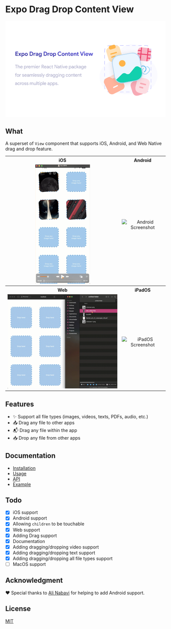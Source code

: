 # Expo Drag Drop Content View

![Untitled Project-2](apps/docs/static/img/social-card.png)

## What

A superset of `View` component that supports iOS, Android, and Web Native drag and drop feature.

<table>
  <tr>
    <th align="center">iOS</th>
    <th align="center">Android</th>
  </tr>
  <tr>
    <td align="center">
      <img src="apps/docs/static/img/ios.gif" alt="iOS Screenshot" style="max-width: 100%; height: auto;" />
    </td>
    <td align="center">
      <img src="apps/docs/static/img/android.gif" alt="Android Screenshot" style="max-width: 100%; height: auto;" />
    </td>
  </tr>
  <tr>
    <th align="center">Web</th>
    <th align="center">iPadOS</th>
  </tr>
  <tr>
    <td align="center">
      <img src="apps/docs/static/img/web.gif" alt="Web Screenshot" style="max-width: 100%; height: auto;" />
    </td>
    <td align="center">
      <img src="apps/docs/static/img/ipados.gif" alt="iPadOS Screenshot" style="max-width: 100%; height: auto;" />
    </td>
  </tr>
</table>


## Features

- ✨ Support all file types (images, videos, texts, PDFs, audio, etc.)
- 📤 Drag any file to other apps
- 📬 Drag any file within the app
- 📥 Drop any file from other apps

## Documentation

- [Installation](https://expo-drag-drop-content-view.vercel.app/docs/guides/installation)
- [Usage](https://expo-drag-drop-content-view.vercel.app/docs/guides/usage)
- [API](https://expo-drag-drop-content-view.vercel.app/docs/api/overview)
- [Example](https://github.com/AlirezaHadjar/expo-drag-drop-content-view/tree/main/apps/example)

## Todo

- [x] iOS support
- [x] Android support
- [x] Allowing `children` to be touchable
- [x] Web support
- [x] Adding Drag support
- [x] Documentation
- [x] Adding dragging/dropping video support
- [x] Adding dragging/dropping text support
- [x] Adding dragging/dropping all file types support
- [ ] MacOS support

## Acknowledgment

❤️ Special thanks to [Ali Nabavi](https://github.com/sali1290) for helping to add Android support.

## License

[MIT](https://github.com/AlirezaHadjar/expo-drag-drop-content-view?tab=MIT-1-ov-file)
